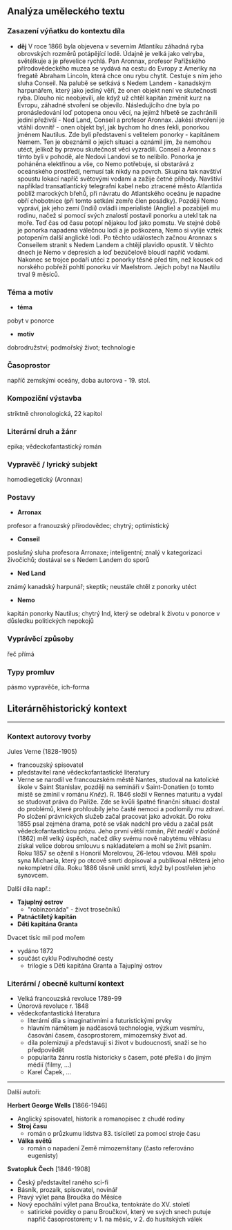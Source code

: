 ## Analýza uměleckého textu

### Zasazení výňatku do kontextu díla

- **děj**
V roce 1866 byla objevena v severním Atlantiku záhadná ryba obrovských rozměrů potápějící lodě. Údajně je velká jako velryba, světélkuje a je převelice rychlá. Pan Aronnax, profesor Pařížského přírodovědeckého muzea se vydává na cestu do Evropy z Ameriky na fregatě Abraham Lincoln, která chce onu rybu chytit. Cestuje s ním jeho sluha Conseil. Na palubě se setkává s Nedem Landem - kanadským harpunářem, který jako jediný věří, že onen objekt není ve skutečnosti ryba. Dlouho nic neobjevili, ale když už chtěl kapitán změnit kurz na Evropu, záhadné stvoření se objevilo. Následujícího dne byla po pronásledování loď potopena onou věcí, na jejímž hřbetě se zachránili jediní přeživší - Ned Land, Conseil a profesor Aronnax. Jakési stvoření je vtáhli dovnitř - onen objekt byl, jak bychom ho dnes řekli, ponorkou jménem Nautilus. Zde byli představeni s velitelem ponorky - kapitánem Nemem. Ten je obeznámil o jejich situaci a oznámil jim, že nemohou utéct, jelikož by pravou skutečnost věci vyzradili. Conseil a Aronnax s tímto byli v pohodě, ale Nedovi Landovi se to nelíbilo. Ponorka je poháněna elektřinou a vše, co Nemo potřebuje, si obstarává z oceánského prostředí, nemusí tak nikdy na povrch. Skupina tak navštíví spoustu lokací napříč světovými vodami a zažije četné příhody. Navštíví například transatlantický telegrafní kabel nebo ztracené město Atlantida poblíž marockých břehů, při návratu do Atlantského oceánu je napadne obří chobotnice (při tomto setkání zemře člen posádky). Později Nemo vypráví, jak jeho zemi (Indii) ovládli imperialisté (Anglie) a pozabijeli mu rodinu, načež si pomocí svých znalostí postavil ponorku a utekl tak na moře. Teď čas od času potopí nějakou loď jako pomstu. Ve stejné době je ponorka napadena válečnou lodí a je poškozena, Nemo si vylije vztek potopením další anglické lodi. Po těchto událostech začnou Aronnax s Conseilem stranit s Nedem Landem a chtějí plavidlo opustit. V těchto dnech je Nemo v depresích a loď bezúčelově bloudí napříč vodami. Nakonec se trojce podaří utéci z ponorky těsně před tím, než kousek od norského pobřeží pohltí ponorku vír Maelstrom. Jejich pobyt na Nautilu trval 9 měsíců.

### Téma a motiv

- **téma**

pobyt v ponorce

- **motiv**

dobrodružství; podmořský život; technologie

### Časoprostor

napříč zemskými oceány, doba autorova - 19. stol.

### Kompoziční výstavba

striktně chronologická, 22 kapitol

### Literární druh a žánr

epika; vědeckofantastický román

### Vypravěč / lyrický subjekt

homodiegetický (Aronnax)

### Postavy

- **Arronax**

profesor a franouzský přírodovědec; chytrý; optimistický

- **Conseil** 

poslušný sluha profesora Arronaxe; inteligentní; znalý v kategorizaci živočichů; dostával se s Nedem Landem do sporů

- **Ned Land**

známý kanadský harpunář; skeptik; neustále chtěl z ponorky utéct

- **Nemo**

kapitán ponorky Nautilus; chytrý Ind, který se odebral k životu v ponorce v důsledku politických nepokojů


### Vyprávěcí způsoby

řeč přímá

### Typy promluv

pásmo vypravěče, ich-forma

## Literárněhistorický kontext

---

### Kontext autorovy tvorby
Jules Verne (1828-1905)
- francouzský spisovatel
- představitel rané vědeckofantastické literatury
-   Verne se narodil ve francouzském městě Nantes, studoval na katolické škole v Saint Stanislav, později na semináři v Saint-Donatien (o tomto místě se zmínil v románu _Kněz_). R. 1846 složil v Rennes maturitu a vydal se studovat práva do Paříže. Zde se kvůli špatné finanční situaci dostal do problémů, které prohloubily jeho časté nemoci a podlomily mu zdraví. Po složení právnických služeb začal pracovat jako advokát. Do roku 1855 psal zejména drama, poté se však nadchl pro vědu a začal psát vědeckofantastickou prózu. Jeho první větší román, _Pět neděl v balóně_ (1862) měl velký úspěch, načež díky svému nově nabytému věhlasu získal velice dobrou smlouvu s nakladatelem a mohl se živit psaním. Roku 1857 se oženil s Honorií Morelovou, 26-letou vdovou. Měli spolu syna Michaela, který po otcově smrti dopisoval a publikoval některá jeho nekompletní díla. Roku 1886 těsně unikl smrti, když byl postřelen jeho synovcem.

Další díla např.:

- **Tajuplný ostrov**
	- "robinzonáda" - život trosečníků
- **Patnáctiletý kapitán**
- **Děti kapitána Granta**


Dvacet tisíc mil pod mořem
- vydáno 1872
- součást cyklu Podivuhodné cesty
	- trilogie s Děti kapitána Granta a Tajuplný ostrov

### Literární / obecně kulturní kontext

- Velká francouzská revoluce 1789-99
- Únorová revoluce r. 1848
-   vědeckofantastická literatura
	- literární díla s imaginativními a futuristickými prvky
	- hlavním námětem je nadčasová technologie, výzkum vesmíru, časování časem, časoprostorem, mimozemský život ad.
	-   díla polemizují a představují si život v budoucnosti, snaží se ho předpovědět
	-   popularita žánru rostla historicky s časem, poté přešla i do jiným médií (filmy, ...)
	- Karel Čapek, ...

---

Další autoři:

**Herbert George Wells** [1866-1946]
- Anglický spisovatel, historik a romanopisec z chudé rodiny
- **Stroj času**
	- román o průzkumu lidstva 83. tisíciletí za pomocí stroje času
- **Válka světů**
	- román o napadení Země mimozemštany (často referováno eugenisty)

**Svatopluk Čech** [1846-1908]
- Český představitel raného sci-fi
- Básník, prozaik, spisovatel, novinář
- Pravý výlet pana Broučka do Měsíce
- Nový epochální výlet pana Broučka, tentokráte do XV. století
	- satirické povídky o panu Broučkovi, který ve svých snech putuje napříč časoprostorem; v 1. na měsíc, v 2. do husitských válek